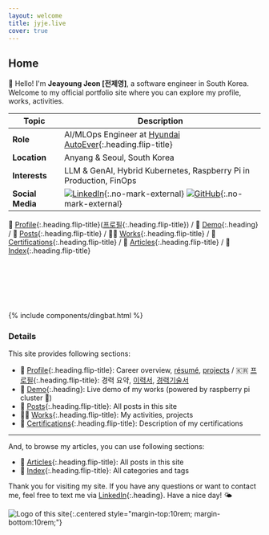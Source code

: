 ```yaml
---
layout: welcome
title: jyje.live
cover: true
---
```

## Home

🎉 Hello! I'm **Jeayoung Jeon [전제영]**, a software engineer in South Korea. Welcome to my official portfolio site where you can explore my profile, works, activities.

| Topic             | Description                                                        |
|-------------------|--------------------------------------------------------------------|
| **Role**          | AI/MLOps Engineer at [Hyundai AutoEver]{:.heading.flip-title}      |
| **Location**      | Anyang & Seoul, South Korea                                        |
| **Interests**     | LLM & GenAI, Hybrid Kubernetes, Raspberry Pi in Production, FinOps |
| **Social Media**  | [![LinkedIn](https://img.shields.io/badge/LinkedIn-jyje-blue.svg?logo=linkedin)](https://www.linkedin.com/in/jyje){:.no-mark-external} [![GitHub](https://img.shields.io/badge/GitHub-jyje-green.svg?logo=github)](https://github.com/jyje){:.no-mark-external} |

  💼 [Profile]{:.heading.flip-title}([프로필]{:.heading.flip-title})
/ 🚀 [Demo]{:.heading}
/ 📝 [Posts]{:.heading.flip-title}
/ 🧑‍💻 [Works]{:.heading.flip-title}
/ 🪪 [Certifications]{:.heading.flip-title}
/ 📜 [Articles]{:.heading.flip-title}
/ 🔖 [Index]{:.heading.flip-title}

<div style="margin-top: 7rem;">
  {% include components/dingbat.html %}
</div>

### Details

This site provides following sections:

- 💼 [Profile]{:.heading.flip-title}: Career overview, [résumé], [projects] / 🇰🇷 [프로필]{:.heading.flip-title}: 경력 요약, [이력서], [경력기술서]
- 🚀 [Demo]{:.heading}: Live demo of my works (powered by raspberry pi cluster 🐳)
- 📝 [Posts]{:.heading.flip-title}: All posts in this site
- 🧑‍💻 [Works]{:.heading.flip-title}: My activities, projects
- 🪪 [Certifications]{:.heading.flip-title}: Description of my certifications

---

And, to browse my articles, you can use following sections:

- 📜 [Articles]{:.heading.flip-title}: All posts in this site
- 🔖 [Index]{:.heading.flip-title}: All categories and tags

Thank you for visiting my site. If you have any questions or want to contact me, feel free to text me via [LinkedIn]{:.heading}. Have a nice day! 🌤️

![Logo of this site](assets/icons/icon-128x128.png){:.centered style="margin-top:10rem; margin-bottom:10rem;"}

[Profile]: profile "my-profile --verbose"
[프로필]: profile/ko "my-profile --verbose --language=ko"
[Résumé]: profile/resume "my-profile resume"
[이력서]: profile/ko/resume "my-profile resume --language=ko"
[Projects]: profile/projects "my-profile projects"
[경력기술서]: profile/ko/projects "my-profile projects --language=ko"
[Curriculum Vitae]: profile/cv "my-profile cv"
[CV]: profile/cv "my-profile cv"
[Posts]: posts
[Works]: works
[Certifications]: certifications
[Articles]: articles
[Index]: indice
[Blog]: blog
[Demo]: https://app.jyje.live "Demo: Raspberry Pi Cluster running 24/7"
[MAXST]: https://www.linkedin.com/company/maxst "LinkedIn profile of MAXST Co., Ltd."
[Hyundai AutoEver]: https://www.linkedin.com/company/hyundai-autoever "LinkedIn profile of Hyundai AutoEver"

[Mail]: mailto:jyjeon+portfolio@outlook.com?subject=To&nbsp;Jeayoung&nbsp;Jeon
[LinkedIn]: https://www.linkedin.com/in/jyje "LinkedIn profile of Jeayoung Jeon"

<!-- 🧑‍💻 Set-up and Run -->

<!-- bundle install -->
<!-- bundle update --bundler -->
<!-- bundle exec jekyll serve --force_polling --livereload -->

